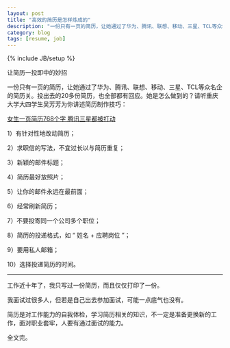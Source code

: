 ```yaml
---
layout: post
title: "高效的简历是怎样炼成的"
description: "一份只有一页的简历，让她通过了华为、腾讯、联想、移动、三星、TCL等众名企的简历关。投出去的20多份简历，也全部都有回应。她是怎么做到的？请听重庆大学大四学生吴芳芳为你讲述简历制作技巧。"
category: blog
tags: [resume, job]
---
```

{% include JB/setup %}

让简历一投即中的妙招

一份只有一页的简历，让她通过了华为、腾讯、联想、移动、三星、TCL等众名企的简历关。投出去的20多份简历，也全部都有回应。她是怎么做到的？请听重庆大学大四学生吴芳芳为你讲述简历制作技巧：

[女生一页简历768个字 腾讯三星都被打动](http://sh.qq.com/a/20121228/000090.htm)

1）有针对性地改动简历；

2）求职信的写法，不宜过长以与简历重复；

3）新颖的邮件标题；

4）简历最好放照片；

5）让你的邮件永远在最前面；

6）经常刷新简历；

7）不要投寄同一个公司多个职位；

8）简历的投递格式，如 “ 姓名 + 应聘岗位 ”；

9）要用私人邮箱；

10）选择投递简历的时间。

----

工作近十年了，我只写过一份简历，而且仅仅打印了一份。

我面试过很多人，但若是自己出去参加面试，可能一点底气也没有。

简历是对工作能力的自我体检，学习简历相关的知识，不一定是准备更换新的工作，面对职业套牢，人要有通过面试的能力。

全文完。